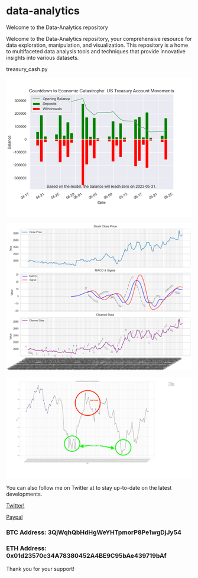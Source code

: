 # data-analytics
Welcome to the Data-Analytics repository

Welcome to the Data-Analytics repository, your comprehensive resource for data exploration, manipulation, and visualization. This repository is a home to multifaceted data analysis tools and techniques that provide innovative insights into various datasets.

treasury_cash.py

![treasury_cash.py](Figure_1.png)


![trade_analysis.py](Figure_2.png)

![trade_analysis.py](Figure_4.png)

You can also follow me on Twitter at to stay up-to-date on the latest developments.

[Twitter!]( https://twitter.com/James12396379)

[Paypal](https://www.paypal.com/cgi-bin/webscr?cmd=_s-xclick&hosted_button_id=EV8XUGXX76UXQ&source=url)

### BTC Address: 3QjWqhQbHdHgWeYHTpmorP8Pe1wgDjJy54

### ETH Address: 0x01d23570c34A78380452A4BE9C95bAe439719bAf

Thank you for your support!
